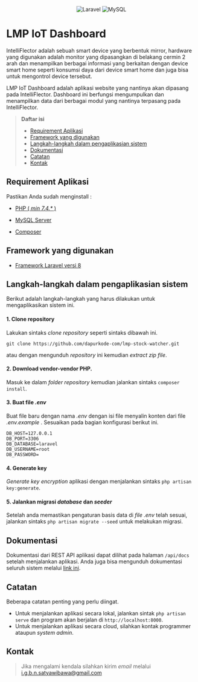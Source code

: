 <p align="center">
    <img alt="Laravel" src="https://img.shields.io/badge/Laravel-FF2D20?style=for-the-badge&logo=laravel&logoColor=white">
    <img alt="MySQL" src="https://img.shields.io/badge/MySQL-005C84?style=for-the-badge&logo=mysql&logoColor=white">
</p>

# LMP IoT Dashboard

IntelliFlector adalah sebuah smart device yang berbentuk mirror, hardware yang digunakan adalah monitor yang dipasangkan di belakang cermin 2 arah dan menampilkan berbagai informasi yang berkaitan dengan device smart home seperti konsumsi daya dari device smart home dan juga bisa untuk mengontrol device tersebut.

LMP IoT Dashboard adalah aplikasi website yang nantinya akan dipasang pada IntelliFlector. Dashboard ini berfungsi mengumpulkan dan menampilkan data dari berbagai modul yang nantinya terpasang pada IntelliFlector.

> **Daftar isi**
>- [Requirement Aplikasi](#requirement-aplikasi)
>- [Framework yang digunakan](#framework-yang-digunakan)
>- [Langkah-langkah dalam pengaplikasian sistem](#langkah-langkah-dalam-pengaplikasian-sistem)
>- [Dokumentasi](#dokumentasi)
>- [Catatan](#catatan)
>- [Kontak](#kontak)

## Requirement Aplikasi

Pastikan Anda sudah menginstall :

- [PHP ( _min 7.4.\*_ )](https://www.php.net/downloads.php)

- [MySQL Server](https://dev.mysql.com/downloads/mysql/)

- [Composer](https://getcomposer.org/download/)


## Framework yang digunakan

- [Framework Laravel versi 8](https://laravel.com/docs/8.x)

## Langkah-langkah dalam pengaplikasian sistem

Berikut adalah langkah-langkah yang harus dilakukan untuk mengaplikasikan sistem ini.

#### 1. Clone repository

Lakukan sintaks _clone repository_ seperti sintaks dibawah ini.

    git clone https://github.com/dapurkode-com/lmp-stock-watcher.git

atau dengan mengunduh _repository_ ini kemudian _extract zip file_.

#### 2. Download vendor-vendor PHP.

Masuk ke dalam _folder repository_  kemudian jalankan sintaks `composer install`.

#### 3. Buat file _.env_

Buat file baru dengan nama _.env_ dengan isi file menyalin konten dari file _.env.example_ . Sesuaikan pada bagian konfigurasi berikut ini.

    DB_HOST=127.0.0.1
    DB_PORT=3306
    DB_DATABASE=laravel
    DB_USERNAME=root
    DB_PASSWORD=

#### 4. Generate key

_Generate key encryption_ aplikasi dengan menjalankan sintaks `php artisan key:generate`.

#### 5. Jalankan migrasi _database_ dan _seeder_

Setelah anda memastikan pengaturan basis data di _file .env_ telah sesuai, jalankan sintaks `php artisan migrate --seed` untuk melakukan migrasi.

## Dokumentasi

Dokumentasi dari REST API aplikasi dapat dilihat pada halaman `/api/docs` setelah menjalankan aplikasi. Anda juga bisa mengunduh dokumentasi seluruh sistem melalui [link ini](documentation/Dokumentasi.pdf).

## Catatan

Beberapa catatan penting yang perlu diingat.
- Untuk menjalankan aplikasi secara lokal, jalankan sintak `php artisan serve` dan program akan berjalan di `http://localhost:8000`.
- Untuk menjalankan aplikasi secara cloud, silahkan kontak programmer ataupun _system admin_.

## Kontak
> Jika mengalami kendala silahkan kirim _email_ melalui [i.g.b.n.satyawibawa@gmail.com](mailto:i.g.b.n.satyawibawa@gmail.com)
